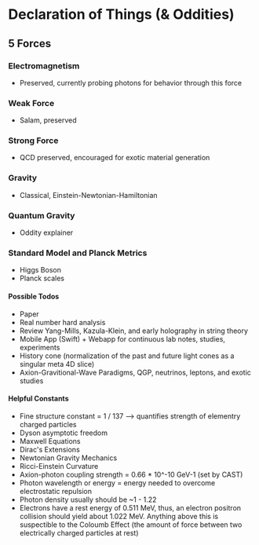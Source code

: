 # Declaration of Things (& Oddities)

## 5 Forces

### Electromagnetism
* Preserved, currently probing photons for behavior through this force

### Weak Force
* Salam, preserved

### Strong Force
* QCD preserved, encouraged for exotic material generation

### Gravity
* Classical, Einstein-Newtonian-Hamiltonian

### Quantum Gravity
* Oddity explainer

### Standard Model and Planck Metrics
* Higgs Boson
* Planck scales


#### Possible Todos
* Paper
* Real number hard analysis
* Review Yang-Mills, Kazula-Klein, and early holography in string theory
* Mobile App (Swift) + Webapp for continuous lab notes, studies, experiments
* History cone (normalization of the past and future light cones as a singular meta 4D slice)
* Axion-Gravitional-Wave Paradigms, QGP, neutrinos, leptons, and exotic studies

#### Helpful Constants
* Fine structure constant = 1 / 137 --> quantifies strength of elementry charged particles
* Dyson asymptotic freedom
* Maxwell Equations
* Dirac's Extensions
* Newtonian Gravity Mechanics
* Ricci-Einstein Curvature
* Axion-photon coupling strength = 0.66 * 10^-10 GeV-1 (set by CAST)
* Photon wavelength or energy = energy needed to overcome electrostatic repulsion
* Photon density usually should be ~1 - 1.22
* Electrons have a rest energy of 0.511 MeV, thus, an electron positron collision should yield about 1.022 MeV. Anything above this is suspectible to the Coloumb Effect (the amount of force between two electrically charged particles at rest)